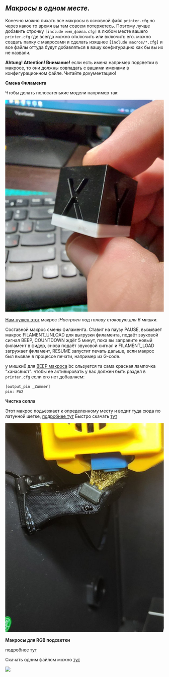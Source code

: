 *<h2>Макросы в одном месте.</h2>*

Конечно можно пихать все макросы в основной файл `printer.cfg` но через какое то время вы там совсем потеряетесь. Поэтому лучше добавить строчку `[include имя_файла.cfg]` в любом месте вашего `printer.cfg` где всегда можно отключить или включить его. можно создать папку с макросами и сделать изящнее `[include macros/*.cfg]` и все файлы оттуда будут добавляться в вашу конфигурацию как бы вы их не назвали.

**Ahtung! Attention! Внимание!**
если есть имена например подсветки в макросе, то они должны совпадать с вашими именами в конфигурационном файле. Читайте документацию!

**Смена Филамента**

Чтобы делать полосатенькие модели например так:

![](filament_change.jpg)

[Нам  нужен этот](filament.cfg) макрос *!Настроен под голову стоковую для 6 мишки.*

Составной макрос смены филамента. Ставит на паузу PAUSE, вызывает макрос FILAMENT_UNLOAD для выгрузки филамента, подаёт звуковой сигнал BEEP, COUNTDOWN ждёт 5 минут, пока вы заправите новый филамент в фидер, снова подаёт звуковой сигнал и FILAMENT_LOAD загружает филамент, RESUME запустит печать дальше, если макрос был вызван в процессе печати, например из G-code.

у мишки6 для [BEEP макроса](beep.cfg) bc ользуется та сама красная лампочка "ханасвист". чтобы ее активировать у вас должен быть раздел в `printer.cfg` если его нет добавляем:
```gcode
[output_pin _Zummer] 
pin: PA2 
```


**Чистка сопла** 

Этот макрос подьезжает к определенному месту и водит туда сюда по латунной щетке, [подробнее тут](../clean_nozle/readme.md) Быстро скачать [тут](clean.cfg)

![](../clean_nozle/assembl.jpg)

**Макросы для RGB подсветки**

подробнее [тут](../led_rgb/readme.md)

Скачать одним файлом можно [тут](led.cfg)


![](../led_rgb/party.gif) 


